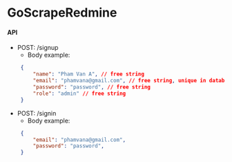# GoScrapeRedmine

#### API
- POST: /signup
  - Body example:
   ```json
    {
        "name": "Pham Van A", // free string
        "email": "phamvana@gmail.com", // free string, unique in database
        "password": "password", // free string
        "role": "admin" // free string
    }
    ```
- POST: /signin
  - Body example:
   ```json
    {
        "email": "phamvana@gmail.com",
        "password": "password",
    }
    ```

